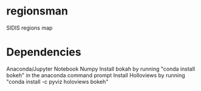 # regionsman
SIDIS regions map
# Dependencies
Anaconda/Jupyter Notebook
Numpy
Install bokah by running "conda install bokeh" in the anaconda command prompt
Install Holloviews by running "conda install -c pyviz holoviews bokeh"
